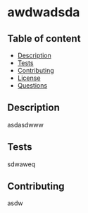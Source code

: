 # awdwadsda

## Table of content

* [Description](#description)
* [Tests](#tests)
* [Contributing](#contributing)
* [License](#license)
* [Questions](#questions)


## Description

asdasdwww

## Tests

sdwaweq

## Contributing

asdw


